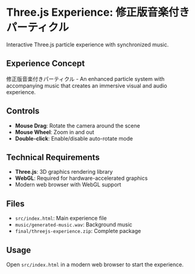 # Three.js Experience: 修正版音楽付きパーティクル

Interactive Three.js particle experience with synchronized music.

## Experience Concept
修正版音楽付きパーティクル - An enhanced particle system with accompanying music that creates an immersive visual and audio experience.

## Controls
- **Mouse Drag**: Rotate the camera around the scene
- **Mouse Wheel**: Zoom in and out
- **Double-click**: Enable/disable auto-rotate mode

## Technical Requirements
- **Three.js**: 3D graphics rendering library
- **WebGL**: Required for hardware-accelerated graphics
- Modern web browser with WebGL support

## Files
- `src/index.html`: Main experience file
- `music/generated-music.wav`: Background music
- `final/threejs-experience.zip`: Complete package

## Usage
Open `src/index.html` in a modern web browser to start the experience.